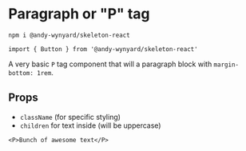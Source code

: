 # Paragraph or "P" tag

`npm i @andy-wynyard/skeleton-react`

`import { Button } from '@andy-wynyard/skeleton-react'`

A very basic `P` tag component that will a paragraph block with `margin-bottom: 1rem`.

## Props

- `className` (for specific styling)
- `children` for text inside (will be uppercase)

`<P>Bunch of awesome text</P>`

